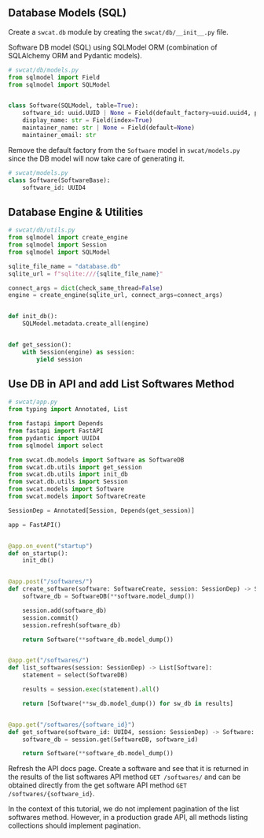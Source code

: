 ## Database Models (SQL)

Create a `swcat.db` module by creating the `swcat/db/__init__.py` file.

Software DB model (SQL) using SQLModel ORM (combination of SQLAlchemy ORM and Pydantic models).

```python
# swcat/db/models.py
from sqlmodel import Field
from sqlmodel import SQLModel


class Software(SQLModel, table=True):
    software_id: uuid.UUID | None = Field(default_factory=uuid.uuid4, primary_key=True)
    display_name: str = Field(index=True)
    maintainer_name: str | None = Field(default=None)
    maintainer_email: str
```

Remove the default factory from the `Software` model in `swcat/models.py` since the DB model will now take care of generating it.

```python
# swcat/models.py
class Software(SoftwareBase):
    software_id: UUID4
```

## Database Engine & Utilities

```python
# swcat/db/utils.py
from sqlmodel import create_engine
from sqlmodel import Session
from sqlmodel import SQLModel

sqlite_file_name = "database.db"
sqlite_url = f"sqlite:///{sqlite_file_name}"

connect_args = dict(check_same_thread=False)
engine = create_engine(sqlite_url, connect_args=connect_args)


def init_db():
    SQLModel.metadata.create_all(engine)


def get_session():
    with Session(engine) as session:
        yield session
```

## Use DB in API and add List Softwares Method

```python
# swcat/app.py
from typing import Annotated, List

from fastapi import Depends
from fastapi import FastAPI
from pydantic import UUID4
from sqlmodel import select

from swcat.db.models import Software as SoftwareDB
from swcat.db.utils import get_session
from swcat.db.utils import init_db
from swcat.db.utils import Session
from swcat.models import Software
from swcat.models import SoftwareCreate

SessionDep = Annotated[Session, Depends(get_session)]

app = FastAPI()


@app.on_event("startup")
def on_startup():
    init_db()


@app.post("/softwares/")
def create_software(software: SoftwareCreate, session: SessionDep) -> Software:
    software_db = SoftwareDB(**software.model_dump())

    session.add(software_db)
    session.commit()
    session.refresh(software_db)

    return Software(**software_db.model_dump())


@app.get("/softwares/")
def list_softwares(session: SessionDep) -> List[Software]:
    statement = select(SoftwareDB)

    results = session.exec(statement).all()

    return [Software(**sw_db.model_dump()) for sw_db in results]


@app.get("/softwares/{software_id}")
def get_software(software_id: UUID4, session: SessionDep) -> Software:
    software_db = session.get(SoftwareDB, software_id)

    return Software(**software_db.model_dump())
```

Refresh the API docs page. Create a software and see that it is returned in the results of the list softwares API method `GET /softwares/` and can be obtained directly from the get software API method `GET /softwares/{software_id}`.

In the context of this tutorial, we do not implement pagination of the list softwares method. However, in a production grade API, all methods listing collections should implement pagination.
